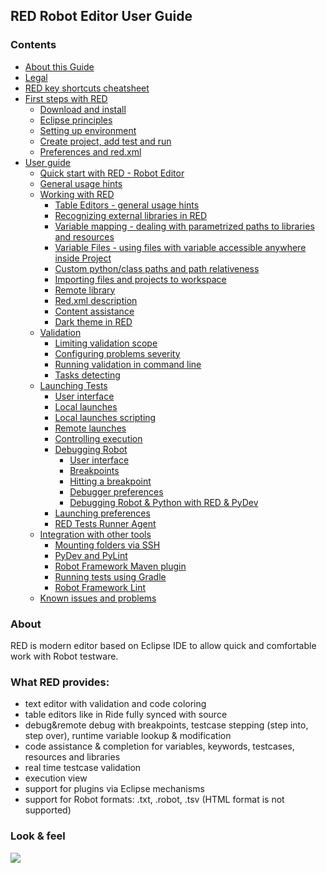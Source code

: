 ## RED Robot Editor User Guide

### Contents

  * [About this Guide](/about.md)
  * [Legal](/legal.md)
  * [RED key shortcuts cheatsheet](/keys.md)
  * [First steps with RED](/first_steps/first_steps.md)
    * [Download and install](/first_steps/download_install.md)
    * [Eclipse principles](/first_steps/eclipse_principles.md)
    * [Setting up environment](/first_steps/setting_up_environment.md)
    * [Create project, add test and run](/first_steps/create_run.md)
    * [Preferences and red.xml](/first_steps/preferences_misc.md)
  * [User guide](/user_guide/user_guide.md)
    * [Quick start with RED - Robot Editor](/user_guide/quick_start.md)
    * [General usage hints](/user_guide/general.md)
    * [Working with RED](/user_guide/working_with_RED.md)
      * [Table Editors - general usage hints](/user_guide/working_with_RED/table_general.md)
      * [Recognizing external libraries in RED](/user_guide/working_with_RED/libs.md)
      * [Variable mapping - dealing with parametrized paths to libraries and resources](/user_guide/working_with_RED/variable_mapping.md)
      * [Variable Files - using files with variable accessible anywhere inside Project](/user_guide/working_with_RED/variable_files.md)
      * [Custom python/class paths and path relativeness](/user_guide/working_with_RED/custom_paths_relatve.md)
      * [Importing files and projects to workspace](/user_guide/working_with_RED/importing.md)
      * [Remote library](/user_guide/working_with_RED/remote_library.md)
      * [Red.xml description](/user_guide/working_with_RED/red_xml.md)
      * [Content assistance](/user_guide/working_with_RED/content_assist.md)
      * [Dark theme in RED](/user_guide/working_with_RED/dark_theme.md)
    * [Validation](/user_guide/validation.md)
      * [Limiting validation scope](/user_guide/validation/scope.md)
      * [Configuring problems severity](/user_guide/validation/validation_preferences.md)
      * [Running validation in command line](/user_guide/validation/headless.md)
      * [Tasks detecting](/user_guide/validation/tasks.md)
    * [Launching Tests](/user_guide/launching.md)
      * [User interface](/user_guide/launching/ui_elements.md)
      * [Local launches](/user_guide/launching/local_launch.md)
      * [Local launches scripting](/user_guide/launching/local_launch_scripting.md)
      * [Remote launches](/user_guide/launching/remote_launch.md)
      * [Controlling execution](/user_guide/launching/exec_control.md)
      * [Debugging Robot](/user_guide/launching/debug.md)
        * [User interface](/user_guide/launching/debug/ui_elements.md)
        * [Breakpoints](/user_guide/launching/debug/breakpoints.md)
        * [Hitting a breakpoint](/user_guide/launching/debug/hitting_a_breakpoint.md)
        * [Debugger preferences](/user_guide/launching/debug/preferences.md)
        * [Debugging Robot & Python with RED & PyDev](/user_guide/launching/debug/robot_python_debug.md)
      * [Launching preferences](/user_guide/launching/launch_prefs.md)
      * [RED Tests Runner Agent](/user_guide/launching/red_agent.md)
    * [Integration with other tools](/user_guide/tools_integration.md)
      * [Mounting folders via SSH](/user_guide/tools_integration/virtual_folders.md)
      * [PyDev and PyLint](/user_guide/tools_integration/red_pylint.md)
      * [Robot Framework Maven plugin](/user_guide/tools_integration/maven.md)
      * [Running tests using Gradle](/user_guide/tools_integration/gradle.md)
      * [Robot Framework Lint](/user_guide/tools_integration/rflint.md)
    * [Known issues and problems](/user_guide/known_issues.md)

### About

RED is modern editor based on Eclipse IDE to allow quick and comfortable work
with Robot testware.

### What RED provides:

  * text editor with validation and code coloring
  * table editors like in Ride fully synced with source
  * debug&remote debug with breakpoints, testcase stepping (step into, step over), runtime variable lookup & modification
  * code assistance & completion for variables, keywords, testcases, resources and libraries
  * real time testcase validation
  * execution view
  * support for plugins via Eclipse mechanisms
  * support for Robot formats: .txt, .robot, .tsv (HTML format is not supported)

### Look & feel

![](images/basic_run.gif)

